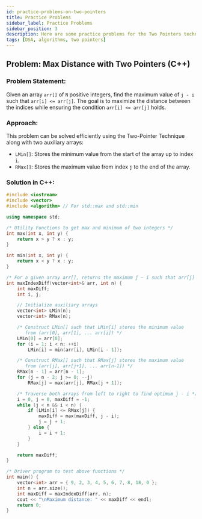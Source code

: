 ```yaml
---
id: practice-problems-on-two-pointers
title: Practice Problems
sidebar_label: Practice Problems
sidebar_position: 3
description: Here are some practice problems for the Two Pointers technique, including an implementation to find the maximum distance between two elements with a specific condition.
tags: [DSA, algorithms, two pointers]
---
```


## Problem: Max Distance with Two Pointers (C++)

### Problem Statement:
Given an array `arr[]` of `N` positive integers, find the maximum value of `j - i` such that `arr[i] <= arr[j]`. The goal is to maximize the distance between the indices while ensuring the condition `arr[i] <= arr[j]` holds.

### Approach:
This problem can be solved efficiently using the Two-Pointer Technique along with two auxiliary arrays:

  - `LMin[]`: Stores the minimum value from the start of the array up to index `i`.
  - `RMax[]`: Stores the maximum value from index `j` to the end of the array.

### Solution in C++:

```cpp
#include <iostream>
#include <vector>
#include <algorithm> // For std::max and std::min

using namespace std;

/* Utility Functions to get max and minimum of two integers */
int max(int x, int y) {
    return x > y ? x : y;
}

int min(int x, int y) {
    return x < y ? x : y;
}

/* For a given array arr[], returns the maximum j – i such that arr[j] >= arr[i] */
int maxIndexDiff(vector<int>& arr, int n) {
    int maxDiff;
    int i, j;

    // Initialize auxiliary arrays
    vector<int> LMin(n);
    vector<int> RMax(n);

    /* Construct LMin[] such that LMin[i] stores the minimum value
       from (arr[0], arr[1], ... arr[i]) */
    LMin[0] = arr[0];
    for (i = 1; i < n; ++i)
        LMin[i] = min(arr[i], LMin[i - 1]);

    /* Construct RMax[] such that RMax[j] stores the maximum value
       from (arr[j], arr[j+1], ... arr[n-1]) */
    RMax[n - 1] = arr[n - 1];
    for (j = n - 2; j >= 0; --j)
        RMax[j] = max(arr[j], RMax[j + 1]);

    /* Traverse both arrays from left to right to find optimum j - i */
    i = 0, j = 0, maxDiff = -1;
    while (j < n && i < n) {
        if (LMin[i] <= RMax[j]) {
            maxDiff = max(maxDiff, j - i);
            j = j + 1;
        } else {
            i = i + 1;
        }
    }

    return maxDiff;
}

/* Driver program to test above functions */
int main() {
    vector<int> arr = { 9, 2, 3, 4, 5, 6, 7, 8, 18, 0 };
    int n = arr.size();
    int maxDiff = maxIndexDiff(arr, n);
    cout << "\nMaximum distance: " << maxDiff << endl;
    return 0;
}
```
